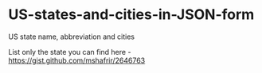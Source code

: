# US-states-and-cities-in-JSON-form
US state name, abbreviation and cities


List only the state you can find here - https://gist.github.com/mshafrir/2646763
